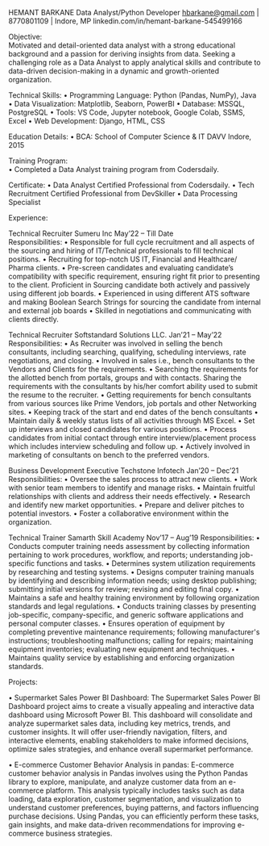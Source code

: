 HEMANT BARKANE
Data Analyst/Python Developer
hbarkane@gmail.com | 8770801109 | Indore, MP
linkedin.com/in/hemant-barkane-545499166 

Objective:                                                                                                                                                                                                       
Motivated and detail-oriented data analyst with a strong educational background and a passion for deriving insights from data. Seeking a challenging role as a Data Analyst to apply analytical skills and contribute to data-driven decision-making in a dynamic and growth-oriented organization. 

Technical Skills:
•	Programming Language:             Python (Pandas, NumPy), Java
•	Data Visualization:               Matplotlib, Seaborn, PowerBI
•	Database:                         MSSQL, PostgreSQL
•	Tools:                            VS Code, Jupyter notebook, Google Colab, SSMS, Excel
•	Web Development:                  Django, HTML, CSS

Education Details:
•	BCA: School of Computer Science & IT DAVV Indore, 2015

Training Program:	
•	Completed a Data Analyst training program from Codersdaily.

Certificate:
•	Data Analyst Certified Professional from Codersdaily.
•	Tech Recruitment Certified Professional from DevSkiller
•	Data Processing Specialist 

Experience:

Technical Recruiter
Sumeru Inc                                                                                                                   May’22 – Till Date                                                                                                                                                               
Responsibilities:
•	Responsible for full cycle recruitment and all aspects of the sourcing and hiring of IT/Technical professionals to fill technical positions.
•	Recruiting for top-notch US IT, Financial and Healthcare/ Pharma clients. 
•	Pre-screen candidates and evaluating candidate’s compatibility with specific requirement, ensuring right fit prior to presenting to the client. Proficient in Sourcing candidate both actively and passively using different job boards. 
•	Experienced in using different ATS software and making Boolean Search Strings for sourcing the candidate from internal and external job boards
•	Skilled in negotiations and communicating with clients directly.


Technical Recruiter
Softstandard Solutions LLC.                                                                                                  Jan’21 – May’22
Responsibilities:
•	As Recruiter was involved in selling the bench consultants, including searching, qualifying, scheduling interviews, rate negotiations, and closing.
•	Involved in sales i.e., bench consultants to the Vendors and Clients for the requirements.
•	Searching the requirements for the allotted bench from portals, groups and with contacts. Sharing the requirements with the consultants by his/her comfort ability used to submit the resume to the recruiter.
•	Getting requirements for bench consultants from various sources like Prime Vendors, job portals and other Networking sites.
•	Keeping track of the start and end dates of the bench consultants
•	Maintain daily & weekly status lists of all activities through MS Excel.
•	Set up interviews and closed candidates for various positions.
•	Process candidates from initial contact through entire interview/placement process which includes interview scheduling and follow up.
•	Actively involved in marketing of consultants on bench to the preferred vendors.

Business Development Executive
Techstone Infotech                                                                                                           Jan’20 – Dec’21
Responsibilities:
•	Oversee the sales process to attract new clients.
•	Work with senior team members to identify and manage risks.
•	Maintain fruitful relationships with clients and address their needs effectively.
•	Research and identify new market opportunities.
•	Prepare and deliver pitches to potential investors.
•	Foster a collaborative environment within the organization.

Technical Trainer
Samarth Skill Academy                                                                                                        Nov’17 – Aug’19
Responsibilities:
•	Conducts computer training needs assessment by collecting information pertaining to work procedures, workflow, and reports; understanding job-specific functions and tasks.
•	Determines system utilization requirements by researching and testing systems.
•	Designs computer training manuals by identifying and describing information needs; using desktop publishing; submitting initial versions for review; revising and editing final copy.
•	Maintains a safe and healthy training environment by following organization standards and legal regulations.
•	Conducts training classes by presenting job-specific, company-specific, and generic software applications and personal computer classes.
•	Ensures operation of equipment by completing preventive maintenance requirements; following manufacturer's instructions; troubleshooting malfunctions; calling for repairs; maintaining equipment inventories; evaluating new equipment and techniques.
•	Maintains quality service by establishing and enforcing organization standards.

Projects:

•	Supermarket Sales Power BI Dashboard:
The Supermarket Sales Power BI Dashboard project aims to create a visually appealing and interactive data dashboard using Microsoft Power BI. This dashboard will consolidate and analyze supermarket sales data, including key metrics, trends, and customer insights. It will offer user-friendly navigation, filters, and interactive elements, enabling stakeholders to make informed decisions, optimize sales strategies, and enhance overall supermarket performance.



•	E-commerce Customer Behavior Analysis in pandas:
E-commerce customer behavior analysis in Pandas involves using the Python Pandas library to explore, manipulate, and analyze customer data from an e-commerce platform. This analysis typically includes tasks such as data loading, data exploration, customer segmentation, and visualization to understand customer preferences, buying patterns, and factors influencing purchase decisions. Using Pandas, you can efficiently perform these tasks, gain insights, and make data-driven recommendations for improving e-commerce business strategies.






